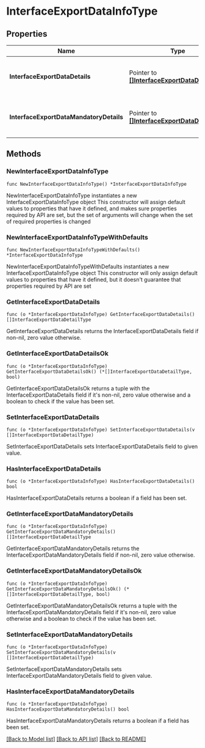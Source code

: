 # InterfaceExportDataInfoType

## Properties

Name | Type | Description | Notes
------------ | ------------- | ------------- | -------------
**InterfaceExportDataDetails** | Pointer to [**[]InterfaceExportDataDetailType**](InterfaceExportDataDetailType.md) | Collection of export data details of a hotel interface. | [optional] 
**InterfaceExportDataMandatoryDetails** | Pointer to [**[]InterfaceExportDataDetailType**](InterfaceExportDataDetailType.md) | Collection of export data details of a hotel interface. | [optional] 

## Methods

### NewInterfaceExportDataInfoType

`func NewInterfaceExportDataInfoType() *InterfaceExportDataInfoType`

NewInterfaceExportDataInfoType instantiates a new InterfaceExportDataInfoType object
This constructor will assign default values to properties that have it defined,
and makes sure properties required by API are set, but the set of arguments
will change when the set of required properties is changed

### NewInterfaceExportDataInfoTypeWithDefaults

`func NewInterfaceExportDataInfoTypeWithDefaults() *InterfaceExportDataInfoType`

NewInterfaceExportDataInfoTypeWithDefaults instantiates a new InterfaceExportDataInfoType object
This constructor will only assign default values to properties that have it defined,
but it doesn't guarantee that properties required by API are set

### GetInterfaceExportDataDetails

`func (o *InterfaceExportDataInfoType) GetInterfaceExportDataDetails() []InterfaceExportDataDetailType`

GetInterfaceExportDataDetails returns the InterfaceExportDataDetails field if non-nil, zero value otherwise.

### GetInterfaceExportDataDetailsOk

`func (o *InterfaceExportDataInfoType) GetInterfaceExportDataDetailsOk() (*[]InterfaceExportDataDetailType, bool)`

GetInterfaceExportDataDetailsOk returns a tuple with the InterfaceExportDataDetails field if it's non-nil, zero value otherwise
and a boolean to check if the value has been set.

### SetInterfaceExportDataDetails

`func (o *InterfaceExportDataInfoType) SetInterfaceExportDataDetails(v []InterfaceExportDataDetailType)`

SetInterfaceExportDataDetails sets InterfaceExportDataDetails field to given value.

### HasInterfaceExportDataDetails

`func (o *InterfaceExportDataInfoType) HasInterfaceExportDataDetails() bool`

HasInterfaceExportDataDetails returns a boolean if a field has been set.

### GetInterfaceExportDataMandatoryDetails

`func (o *InterfaceExportDataInfoType) GetInterfaceExportDataMandatoryDetails() []InterfaceExportDataDetailType`

GetInterfaceExportDataMandatoryDetails returns the InterfaceExportDataMandatoryDetails field if non-nil, zero value otherwise.

### GetInterfaceExportDataMandatoryDetailsOk

`func (o *InterfaceExportDataInfoType) GetInterfaceExportDataMandatoryDetailsOk() (*[]InterfaceExportDataDetailType, bool)`

GetInterfaceExportDataMandatoryDetailsOk returns a tuple with the InterfaceExportDataMandatoryDetails field if it's non-nil, zero value otherwise
and a boolean to check if the value has been set.

### SetInterfaceExportDataMandatoryDetails

`func (o *InterfaceExportDataInfoType) SetInterfaceExportDataMandatoryDetails(v []InterfaceExportDataDetailType)`

SetInterfaceExportDataMandatoryDetails sets InterfaceExportDataMandatoryDetails field to given value.

### HasInterfaceExportDataMandatoryDetails

`func (o *InterfaceExportDataInfoType) HasInterfaceExportDataMandatoryDetails() bool`

HasInterfaceExportDataMandatoryDetails returns a boolean if a field has been set.


[[Back to Model list]](../README.md#documentation-for-models) [[Back to API list]](../README.md#documentation-for-api-endpoints) [[Back to README]](../README.md)


